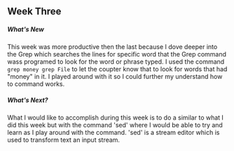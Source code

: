 ## Week Three
##### What's New
This week was more productive then the last because I dove deeper into the Grep which searches the lines for specific word that the Grep command wass programed to look for the word or phrase typed. I used the command `grep money grep File` to let the coupter know that to look for words that had "money" in it. I played around with it so I could further my understand how to command works. 

##### What's Next?
What I would like to accomplish during this week is to do a similar to what I did this week but with the command 'sed' where I would be able to try and learn as I play around with the command. 'sed'  is a stream editor which is used to transform text an input stream.


